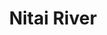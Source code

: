 ---
title: "Nitai River"
title_bn: "নিতাই নদী"
description: "Border River. This river originated in India. Its enter Bangladesh through Dhobaura of Mymensingh District. Then fallen into Konsho river of Netrokona Upazilla.
Length of this river is 35 km. Width 90 meters. Size of catchment area is 381 km.
Free from ebb and tide. Streamflow continued throughout the year."
---